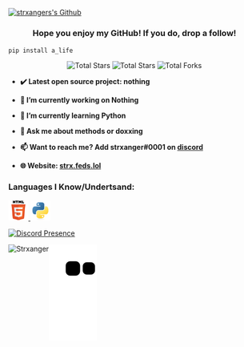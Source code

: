 <a href="https://strx.feds.lol" target="_blank"> <img src="https://cdn.discordapp.com/attachments/939231338077249577/970062651210215505/strxbannar1.gif?size=4096" alt="strxangers's Github"/></a>
<h3 align="center">Hope you enjoy my GitHub! If you do, drop a follow!</h3>

```sh-session
pip install a_life
```

<p align="center">
<img src="https://komarev.com/ghpvc/?username=strxangerfr&label=Total%20Views&color=b700bf&style=flat" alt="Total Stars" />
<img src="https://img.shields.io/badge/dynamic/json?&label=Total%20Stars&color=ff0000&style=flat&style=for-the-badge&query=%24.stars&url=https://api.github-star-counter.workers.dev/user/strxangerfr" alt="Total Stars" ></a>
<img src="https://img.shields.io/badge/dynamic/json?&label=Total%20Forks&color=ff7700&style=flat&style=for-the-badge&query=%24.forks&url=https://api.github-star-counter.workers.dev/user/strxangerfr" alt="Total Forks"></a> </p>

- **✔️ Latest open source project: nothing**

- **🔭 I’m currently working on Nothing**

- **🌱 I’m currently learning Python**

- **💬 Ask me about methods or doxxing**

- **📫 Want to reach me? Add strxanger#0001 on [discord](https://strx.feds.lol)**

- **🌐 Website: [strx.feds.lol](https://strx.feds.lol/)**

<h3 align="left">Languages I Know/Undertsand:</h3>
<p align="left"> <a href="https://www.w3.org/html/" target="_blank" rel="noreferrer"> <img src="https://raw.githubusercontent.com/devicons/devicon/master/icons/html5/html5-original-wordmark.svg" alt="html5" width="40" height="40"/> </a> <a href="https://www.python.org" target="_blank" rel="noreferrer"> <img src="https://raw.githubusercontent.com/devicons/devicon/master/icons/python/python-original.svg" alt="python" width="40" height="40"/> </a> </p>



[![Discord Presence](https://lanyard.cnrad.dev/api/939014463670091857)](https://discord.com/users/939014463670091857)

</a><img align="left" src="https://github-readme-stats.vercel.app/api/top-langs?username=strxangerfr&count_private=true&hide=procfile&theme=dark&border_color=000000&cache_seconds=1800&layout=compact&langs_count=10&custom_title=Most Used Coding Languages" alt="Strxanger" /> </p>

<img align="center" src="https://github.com/rafaballerini/rafaballerini/blob/output/github-contribution-grid-snake.svg" alt="Snook hehe"/>
